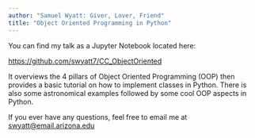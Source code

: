 ```yaml
---
author: "Samuel Wyatt: Giver, Lover, Friend"
title: "Object Oriented Programming in Python"
---
```


You can find my talk as a Jupyter Notebook located here:

https://github.com/swyatt7/CC_ObjectOriented

It overviews the 4 pillars of Object Oriented Programming (OOP) then provides a basic tutorial on how to implement classes in Python. There is also some astronomical examples followed by some cool OOP aspects in Python.

If you ever have any questions, feel free to email me at swyatt@email.arizona.edu

